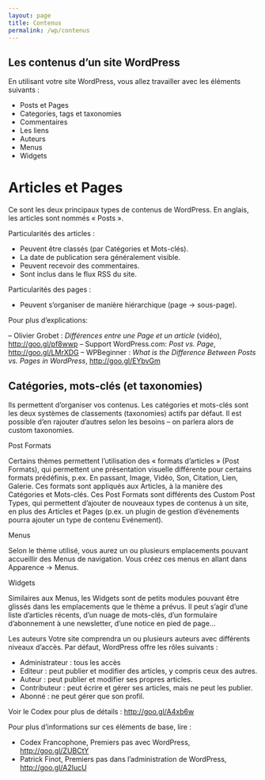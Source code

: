 ```yaml
---
layout: page
title: Contenus
permalink: /wp/contenus
---
```


Les contenus d’un site WordPress
---

En utilisant votre site WordPress, vous allez travailler avec les éléments suivants :

- Posts et Pages
- Categories, tags et taxonomies
- Commentaires
- Les liens
- Auteurs
- Menus
- Widgets

Articles et Pages
==

Ce sont les deux principaux types de contenus de WordPress. En anglais, les articles sont nommés « Posts ».

Particularités des articles :

* Peuvent être classés (par Catégories et Mots-clés).
* La date de publication sera généralement visible.
* Peuvent recevoir des commentaires.
* Sont inclus dans le flux RSS du site.

Particularités des pages :

* Peuvent s’organiser de manière hiérarchique (page → sous-page).

Pour plus d’explications:

– Olivier Grobet : *Différences entre une Page et un article* (vidéo), http://goo.gl/pf8wwp
– Support WordPress.com: *Post vs. Page*, http://goo.gl/LMrXDG
– WPBeginner : *What is the Difference Between Posts vs. Pages in WordPress*, http://goo.gl/EYbvGm

Catégories, mots-clés (et taxonomies)
---

Ils permettent d’organiser vos contenus. Les catégories et mots-clés sont les deux systèmes de classements (taxonomies) actifs par défaut. Il est possible d’en rajouter d’autres selon les besoins – on parlera alors de custom taxonomies.

Post Formats

Certains thèmes permettent l’utilisation des « formats d’articles » (Post Formats), qui permettent une présentation visuelle différente pour certains formats prédéfinis, p.ex. En passant, Image, Vidéo, Son, Citation, Lien, Galerie. Ces formats sont appliqués aux Articles, à la manière des Catégories et Mots-clés.
Ces Post Formats sont différents des Custom Post Types, qui permettent d’ajouter de nouveaux types de contenus à un site, en plus des Articles et Pages (p.ex. un plugin de gestion d’événements pourra ajouter un type de contenu Evénement).

Menus

Selon le thème utilisé, vous aurez un ou plusieurs emplacements pouvant accueillir des Menus de navigation. Vous créez ces menus en allant dans Apparence → Menus.

Widgets

Similaires aux Menus, les Widgets sont de petits modules pouvant être glissés dans les emplacements que le thème a prévus. Il peut s’agir d’une liste d’articles récents, d’un nuage de mots-clés, d’un formulaire d’abonnement à une newsletter, d’une notice en pied de page...

Les auteurs
Votre site comprendra un ou plusieurs auteurs avec différents niveaux d’accès. Par défaut, WordPress offre les rôles suivants : 

* Administrateur : tous les accès
* Editeur : peut publier et modifier des articles, y compris ceux des autres.
* Auteur : peut publier et modifier ses propres articles.
* Contributeur : peut écrire et gérer ses articles, mais ne peut les publier.
* Abonné : ne peut gérer que son profil.

Voir le Codex pour plus de détails : http://goo.gl/A4xb6w

Pour plus d’informations sur ces éléments de base, lire :

* Codex Francophone, Premiers pas avec WordPress,  http://goo.gl/ZUBCtY
* Patrick Finot, Premiers pas dans l’administration de WordPress, http://goo.gl/A2IucU

